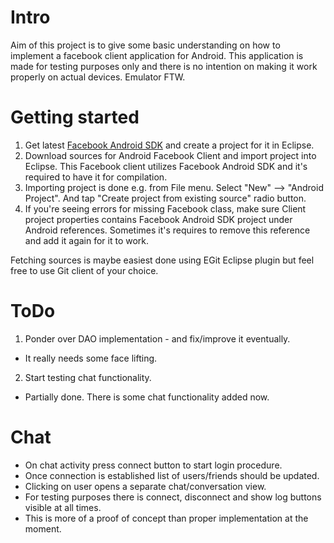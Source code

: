 Intro
=====
Aim of this project is to give some basic understanding on how to implement
a facebook client application for Android. This application is made for
testing purposes only and there is no intention on making it work properly on actual
devices. Emulator FTW.

Getting started
===============
1. Get latest [Facebook Android SDK](http://developers.facebook.com/docs/guides/mobile#android) and create a project for it in Eclipse.
2. Download sources for Android Facebook Client and import project
   into Eclipse. This Facebook client utilizes Facebook Android SDK
   and it's required to have it for compilation.
3. Importing project is done e.g. from File menu.
   Select "New" --> "Android Project". And tap "Create project
   from existing source" radio button.
4. If you're seeing errors for missing Facebook class, make sure
   Client project properties contains Facebook Android SDK project
   under Android references. Sometimes it's requires to remove
   this reference and add it again for it to work.

Fetching sources is maybe easiest done using EGit Eclipse plugin but feel free to use Git client of your choice.

ToDo
====
1. Ponder over DAO implementation - and fix/improve it eventually.
 - It really needs some face lifting.
2. Start testing chat functionality.
 - Partially done. There is some chat functionality added now.

Chat
====
* On chat activity press connect button to start login procedure.
* Once connection is established list of users/friends should be updated.
* Clicking on user opens a separate chat/conversation view.
* For testing purposes there is connect, disconnect and show log buttons visible at all times.
* This is more of a proof of concept than proper implementation at the moment.

